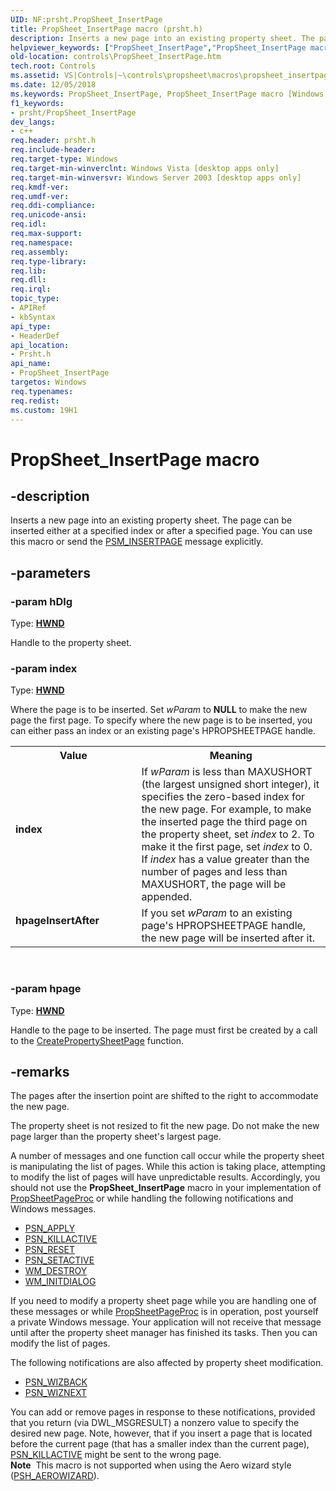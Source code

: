 ```yaml
---
UID: NF:prsht.PropSheet_InsertPage
title: PropSheet_InsertPage macro (prsht.h)
description: Inserts a new page into an existing property sheet. The page can be inserted either at a specified index or after a specified page. You can use this macro or send the PSM_INSERTPAGE message explicitly.
helpviewer_keywords: ["PropSheet_InsertPage","PropSheet_InsertPage macro [Windows Controls]","_win32_PropSheet_InsertPage","_win32_PropSheet_InsertPage_cpp","controls.PropSheet_InsertPage","controls._win32_PropSheet_InsertPage","hpageInsertAfter","index","prsht/PropSheet_InsertPage"]
old-location: controls\PropSheet_InsertPage.htm
tech.root: Controls
ms.assetid: VS|Controls|~\controls\propsheet\macros\propsheet_insertpage.htm
ms.date: 12/05/2018
ms.keywords: PropSheet_InsertPage, PropSheet_InsertPage macro [Windows Controls], _win32_PropSheet_InsertPage, _win32_PropSheet_InsertPage_cpp, controls.PropSheet_InsertPage, controls._win32_PropSheet_InsertPage, hpageInsertAfter, index, prsht/PropSheet_InsertPage
f1_keywords:
- prsht/PropSheet_InsertPage
dev_langs:
- c++
req.header: prsht.h
req.include-header: 
req.target-type: Windows
req.target-min-winverclnt: Windows Vista [desktop apps only]
req.target-min-winversvr: Windows Server 2003 [desktop apps only]
req.kmdf-ver: 
req.umdf-ver: 
req.ddi-compliance: 
req.unicode-ansi: 
req.idl: 
req.max-support: 
req.namespace: 
req.assembly: 
req.type-library: 
req.lib: 
req.dll: 
req.irql: 
topic_type:
- APIRef
- kbSyntax
api_type:
- HeaderDef
api_location:
- Prsht.h
api_name:
- PropSheet_InsertPage
targetos: Windows
req.typenames: 
req.redist: 
ms.custom: 19H1
---
```


# PropSheet_InsertPage macro


## -description


Inserts a new page into an existing property sheet. The page can be inserted either at a specified index or after a specified page. You can use this macro or send the <a href="https://docs.microsoft.com/windows/desktop/Controls/psm-insertpage">PSM_INSERTPAGE</a> message explicitly.


## -parameters




### -param hDlg

Type: <b><a href="https://docs.microsoft.com/windows/desktop/WinProg/windows-data-types">HWND</a></b>

Handle to the property sheet.


### -param index

Type: <b><a href="https://docs.microsoft.com/windows/desktop/WinProg/windows-data-types">HWND</a></b>

Where the page is to be inserted. Set <i>wParam</i> to <b>NULL</b> to make the new page the first page. To specify where the new page is to be inserted, you can either pass an index or an existing page's HPROPSHEETPAGE handle.

<table>
<tr>
<th>Value</th>
<th>Meaning</th>
</tr>
<tr>
<td width="40%"><a id="index"></a><a id="INDEX"></a><dl>
<dt><b>index</b></dt>
</dl>
</td>
<td width="60%">
If <i>wParam</i> is less than MAXUSHORT (the largest unsigned short integer), it specifies the zero-based index for the new page. For example, to make the inserted page the third page on the property sheet, set <i>index</i> to 2. To make it the first page, set <i>index</i> to 0. If <i>index</i> has a value greater than the number of pages and less than MAXUSHORT, the page will be appended.

</td>
</tr>
<tr>
<td width="40%"><a id="hpageInsertAfter"></a><a id="hpageinsertafter"></a><a id="HPAGEINSERTAFTER"></a><dl>
<dt><b>hpageInsertAfter</b></dt>
</dl>
</td>
<td width="60%">
If you set <i>wParam</i> to an existing page's HPROPSHEETPAGE handle, the new page will be inserted after it.

</td>
</tr>
</table>
 


### -param hpage

Type: <b><a href="https://docs.microsoft.com/windows/desktop/WinProg/windows-data-types">HWND</a></b>

Handle to the page to be inserted. The page must first be created by a call to the <a href="https://docs.microsoft.com/windows/desktop/api/prsht/nf-prsht-createpropertysheetpagea">CreatePropertySheetPage</a> function.


## -remarks



The pages after the insertion point are shifted to the right to accommodate the new page.

The property sheet is not resized to fit the new page. Do not make the new page larger than the property sheet's largest page.

A number of messages and one function call occur while the property sheet is manipulating the list of pages. While this action is taking place, attempting to modify the list of pages will have unpredictable results. Accordingly, you should not use the <b>PropSheet_InsertPage</b> macro in your implementation of <a href="https://docs.microsoft.com/windows/desktop/api/prsht/nc-prsht-lpfnpspcallbacka">PropSheetPageProc</a> or while handling the following notifications and Windows messages.

<ul>
<li>
<a href="https://docs.microsoft.com/windows/desktop/Controls/psn-apply">PSN_APPLY</a>
</li>
<li>
<a href="https://docs.microsoft.com/windows/desktop/Controls/psn-killactive">PSN_KILLACTIVE</a>
</li>
<li>
<a href="https://docs.microsoft.com/windows/desktop/Controls/psn-reset">PSN_RESET</a>
</li>
<li>
<a href="https://docs.microsoft.com/windows/desktop/Controls/psn-setactive">PSN_SETACTIVE</a>
</li>
<li>
<a href="https://docs.microsoft.com/windows/desktop/winmsg/wm-destroy">WM_DESTROY</a>
</li>
<li>
<a href="https://docs.microsoft.com/windows/desktop/dlgbox/wm-initdialog">WM_INITDIALOG</a>
</li>
</ul>
If you need to modify a property sheet page while you are handling one of these messages or while <a href="https://docs.microsoft.com/windows/desktop/api/prsht/nc-prsht-lpfnpspcallbacka">PropSheetPageProc</a> is in operation, post yourself a private Windows message. Your application will not receive that message until after the property sheet manager has finished its tasks. Then you can modify the list of pages.

The following notifications are also affected by property sheet modification.

<ul>
<li>
<a href="https://docs.microsoft.com/windows/desktop/Controls/psn-wizback">PSN_WIZBACK</a>
</li>
<li>
<a href="https://docs.microsoft.com/windows/desktop/Controls/psn-wiznext">PSN_WIZNEXT</a>
</li>
</ul>
You can add or remove pages in response to these notifications, provided that you return (via DWL_MSGRESULT) a nonzero value to specify the desired new page. Note, however, that if you insert a page that is located before the current page (that has a smaller index than the current page), <a href="https://docs.microsoft.com/windows/desktop/Controls/psn-killactive">PSN_KILLACTIVE</a> might be sent to the wrong page.

<div class="alert"><b>Note</b>  This macro is not supported when using the Aero wizard style (<a href="https://docs.microsoft.com/windows/desktop/api/prsht/ns-prsht-propsheetheadera_v2">PSH_AEROWIZARD</a>).</div>
<div> </div>



